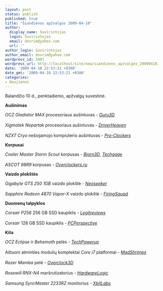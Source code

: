 ```yaml
---
layout: post
status: publish
published: true
title: "Šiandienos apžvalgos 2009-04-10"
author:
  display_name: Suvirintojas
  login: Suvirintojas
  email: dovrim@yahoo.com
  url: ''
author_login: Suvirintojas
author_email: dovrim@yahoo.com
wordpress_id: 3407
wordpress_url: http://localhost/site/new/siandienos_apzvalgos_20090410/
date: '2009-04-10 22:53:21 +0300'
date_gmt: '2009-04-10 22:53:21 +0300'
categories:
- Naujienos
---
```

<p>Balandžio 10 d., penktadienio, apžvalgų suvestinė.</p>
<p><b>Aušinimas</b></p>
<p><i>OCZ Gladiator MAX</i> procesoriaus aušintuvas - <i><a class="ns" href="http://www.guru3d.com/article/ocz-gladiator-max-review-test/">Guru3D</a></i><br />
<br /><i>Xigmatek Nepartak</i> procesoriaus aušintuvas - <i><a class="ns" href="http://www.driverheaven.net/reviews.php?reviewid=752">DriverHeaven</a></i><br />
<br /><i>NZXT Cryo</i> nešiojamojo kompiuterio aušintuvas - <i><a class="ns" href="http://www.pro-clockers.com/reviews/?id=158">Pro-Clockers</a></i></p>
<p><b>Korpusai</b></p>
<p><i>Cooler Master Storm Scout</i> korpusas - <i><a class="ns" href="http://www.bjorn3d.com/read.php?cID=1534">Bjorn3D</a></i>, <i><a class="ns" href="http://techgage.com/article/cooler_master_storm_scout_mid-tower/">Techgage</a></i><br />
<br /><i>ASCOT 98R9</i> korpusas - <i><a class="ns" href="http://www.overclockers.ru/lab/32675.shtml">Overclockers.ru</a></i></p>
<p><b>Vaizdo plokštės</b></p>
<p><i>Gigabyte GTS 250 1GB</i> vaizdo plokštė - <i><a class="ns" href="http://www.neoseeker.com/Articles/Hardware/Reviews/gigabytegts250/">Neoseeker</a></i><br />
<br /><i>Sapphire Radeon 4870 Vapor-X</i> vaizdo plokštė - <i><a class="ns" href="http://firingsquad.com/hardware/sapphire_radeon_4870_vapor-x_review/">FiringSquad</a></i></p>
<p><b>Duomenų talpyklos</b></p>
<p><i>Corsair P256</i> 256 GB SSD kaupiklis - <i><a class="ns" href="http://www.legitreviews.com/article/949/1/">Legitreviews</a></i><br />
<br /><i>Corsair</i> 128 GB SSD kaupiklis - <i><a class="ns" href="http://pcper.com/article.php?aid=688&type=expert">PCPerspective</a></i></p>
<p><b>Kita</b></p>
<p><i>OCZ Eclipse</i> ir <i>Behemoth</i> pelės - <i><a class="ns" href="http://www.techpowerup.com/reviews/OCZ/Behemoth_Eclipse/">TechPowerup</a></i><br />
<br />Aštuoni atminties modulių komplektai <i>Core i7</i> platformai - <i><a class="ns" href="http://www.madshrimps.be/?action=getarticle&articID=893">MadShrimps</a></i><br />
<br /><i>Razer Mamba</i> pelė - <i><a class="ns" href="http://www.overclock3d.net/reviews.php?/input_devices/razer_mamba_gaming_mouse/1">Overclock3D</a></i><br />
<br /><i>Rosewill RNX-N4</i> maršrutizatorius - <i><a class="ns" href="http://www.hardwarelogic.com/news/138/ARTICLE/5693/2009-04-10.html">HardwareLogic</a></i><br />
<br /><i>Samsung SyncMaster 2233RZ</i> monitorius - <i><a class="ns" href="http://www.xbitlabs.com/articles/monitors/display/samsung-sm2233rz.html">XbitLabs</a></i><br /></p>
